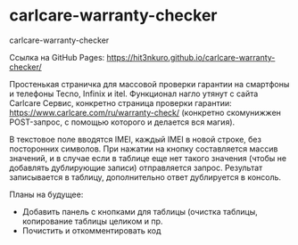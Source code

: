 # carlcare-warranty-checker
carlcare-warranty-checker

Ссылка на GitHub Pages: https://hit3nkuro.github.io/carlcare-warranty-checker/

Простенькая страничка для массовой проверки гарантии на смартфоны и телефоны Tecno, Infinix и itel.
Функционал нагло утянут с сайта Carlcare Сервис, конкретно страница проверки гарантии: https://www.carlcare.com/ru/warranty-check/ (конкретно скомунижжен POST-запрос, с помощью которого и делается вся магия).

В текстовое поле вводятся IMEI, каждый IMEI в новой строке, без посторонних символов. При нажатии на кнопку составляется массив значений, и в случае если в таблице еще нет такого значения (чтобы не добавлять дублирующие записи) отправляется запрос. Результат записывается в таблицу, дополнительно ответ дублируется в консоль.

Планы на будущее:
<ul>
  <li>Добавить панель с кнопками для таблицы (очистка таблицы, копирование таблицы целиком и пр.</li>
  <li>Почистить и откомментировать код</li>
</ul>
